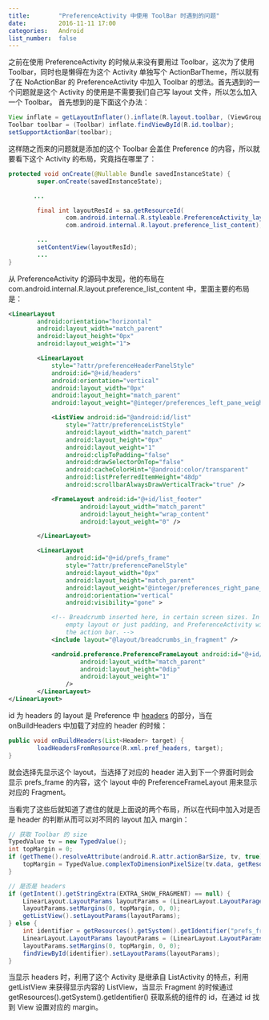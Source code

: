 ```yaml
---
title:        "PreferenceActivity 中使用 ToolBar 时遇到的问题"
date:         2016-11-11 17:00
categories:   Android
list_number:  false
---
```



<!--more-->

之前在使用 PreferenceActivity 的时候从来没有要用过 Toolbar，这次为了使用 Toolbar，同时也是懒得在为这个 Activity 单独写个 ActionBarTheme，所以就有了在 NoActionBar 的 PreferenceActivity 中加入 Toolbar 的想法。首先遇到的一个问题就是这个 Activity 的使用是不需要我们自己写 layout 文件，所以怎么加入一个 Toolbar。
首先想到的是下面这个办法：

```java
View inflate = getLayoutInflater().inflate(R.layout.toolbar, (ViewGroup) findViewById(android.R.id.content));
Toolbar toolbar = (Toolbar) inflate.findViewById(R.id.toolbar);
setSupportActionBar(toolbar);
```

这样随之而来的问题就是添加的这个 Toolbar 会盖住 Preference 的内容，所以就要看下这个 Activity 的布局，究竟挡在哪里了：

```java
protected void onCreate(@Nullable Bundle savedInstanceState) {
        super.onCreate(savedInstanceState);

       ...

        final int layoutResId = sa.getResourceId(
                com.android.internal.R.styleable.PreferenceActivity_layout,
                com.android.internal.R.layout.preference_list_content);

        ...
        setContentView(layoutResId);
        ...
}
```

从 PreferenceActivity 的源码中发现，他的布局在 com.android.internal.R.layout.preference_list_content 中，里面主要的布局是：

```xml
<LinearLayout
        android:orientation="horizontal"
        android:layout_width="match_parent"
        android:layout_height="0px"
        android:layout_weight="1">

        <LinearLayout
            style="?attr/preferenceHeaderPanelStyle"
            android:id="@+id/headers"
            android:orientation="vertical"
            android:layout_width="0px"
            android:layout_height="match_parent"
            android:layout_weight="@integer/preferences_left_pane_weight">

            <ListView android:id="@android:id/list"
                style="?attr/preferenceListStyle"
                android:layout_width="match_parent"
                android:layout_height="0px"
                android:layout_weight="1"
                android:clipToPadding="false"
                android:drawSelectorOnTop="false"
                android:cacheColorHint="@android:color/transparent"
                android:listPreferredItemHeight="48dp"
                android:scrollbarAlwaysDrawVerticalTrack="true" />

            <FrameLayout android:id="@+id/list_footer"
                    android:layout_width="match_parent"
                    android:layout_height="wrap_content"
                    android:layout_weight="0" />

        </LinearLayout>

        <LinearLayout
                android:id="@+id/prefs_frame"
                style="?attr/preferencePanelStyle"
                android:layout_width="0px"
                android:layout_height="match_parent"
                android:layout_weight="@integer/preferences_right_pane_weight"
                android:orientation="vertical"
                android:visibility="gone" >

            <!-- Breadcrumb inserted here, in certain screen sizes. In others, it will be an
                empty layout or just padding, and PreferenceActivity will put the breadcrumbs in
                the action bar. -->
            <include layout="@layout/breadcrumbs_in_fragment" />

            <android.preference.PreferenceFrameLayout android:id="@+id/prefs"
                    android:layout_width="match_parent"
                    android:layout_height="0dip"
                    android:layout_weight="1"
                />
        </LinearLayout>
</LinearLayout>
```

id 为 headers 的 layout 是 Preference 中 [headers](https://developer.android.com/guide/topics/ui/settings.html#PreferenceHeaders) 的部分，当在 onBuildHeaders 中加载了对应的 header 的时候：

```java
public void onBuildHeaders(List<Header> target) {
        loadHeadersFromResource(R.xml.pref_headers, target);
}
```

就会选择先显示这个 layout，当选择了对应的 header 进入到下一个界面时则会显示 prefs_frame 的内容，这个 layout 中的 PreferenceFrameLayout 用来显示对应的 Fragment。

当看完了这些后就知道了遮住的就是上面说的两个布局，所以在代码中加入对是否是 header 的判断从而可以对不同的 layout 加入 margin：

```java
// 获取 Toolbar 的 size
TypedValue tv = new TypedValue();
int topMargin = 0;
if (getTheme().resolveAttribute(android.R.attr.actionBarSize, tv, true)) {
    topMargin = TypedValue.complexToDimensionPixelSize(tv.data, getResou().getDisplayMetrics());
}

// 是否是 headers
if (getIntent().getStringExtra(EXTRA_SHOW_FRAGMENT) == null) {
    LinearLayout.LayoutParams layoutParams = (LinearLayout.LayoutParagetListView().getLayoutParams();
    layoutParams.setMargins(0, topMargin, 0, 0);
    getListView().setLayoutParams(layoutParams);
} else {
    int identifier = getResources().getSystem().getIdentifier("prefs_frame", "id", "android");
    LinearLayout.LayoutParams layoutParams = (LinearLayout.LayoutParams) findViewById(identifier).getLayoutParams();
    layoutParams.setMargins(0, topMargin, 0, 0);
    findViewById(identifier).setLayoutParams(layoutParams);
}
```
当显示 headers 时，利用了这个 Activity 是继承自 ListActivity 的特点，利用 getListView 来获得显示内容的 ListView，当显示 Fragment 的时候通过 getResources().getSystem().getIdentifier() 获取系统的组件的 id，在通过 id 找到 View 设置对应的 margin。
